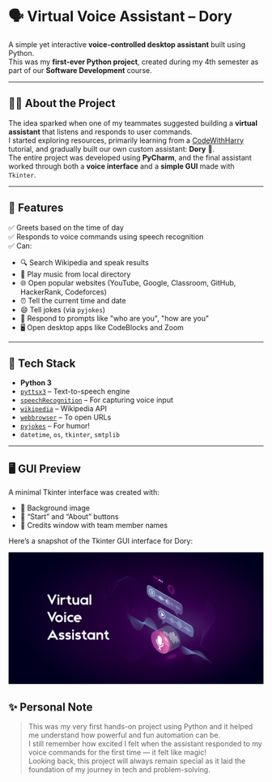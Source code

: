 # 🗣️ Virtual Voice Assistant – Dory

A simple yet interactive **voice-controlled desktop assistant** built using Python.  
This was my **first-ever Python project**, created during my 4th semester as part of our **Software Development** course.  

---

## 👩‍💻 About the Project

The idea sparked when one of my teammates suggested building a **virtual assistant** that listens and responds to user commands.  
I started exploring resources, primarily learning from a [CodeWithHarry](https://www.youtube.com/c/CodeWithHarry) tutorial, and gradually built our own custom assistant: **Dory** 🐠.  
The entire project was developed using **PyCharm**, and the final assistant worked through both a **voice interface** and a **simple GUI** made with `Tkinter`.

---

## 🚀 Features

✅ Greets based on the time of day  
✅ Responds to voice commands using speech recognition  
✅ Can:
- 🔍 Search Wikipedia and speak results
- 🎵 Play music from local directory
- 🌐 Open popular websites (YouTube, Google, Classroom, GitHub, HackerRank, Codeforces)
- ⏰ Tell the current time and date
- 😄 Tell jokes (via `pyjokes`)
- 🧠 Respond to prompts like "who are you", "how are you"
- 🖥️ Open desktop apps like CodeBlocks and Zoom

---

## 🧩 Tech Stack

- **Python 3**
- [`pyttsx3`](https://pypi.org/project/pyttsx3/) – Text-to-speech engine  
- [`speechRecognition`](https://pypi.org/project/SpeechRecognition/) – For capturing voice input  
- [`wikipedia`](https://pypi.org/project/wikipedia/) – Wikipedia API  
- [`webbrowser`](https://docs.python.org/3/library/webbrowser.html) – To open URLs  
- [`pyjokes`](https://pypi.org/project/pyjokes/) – For humor!  
- `datetime`, `os`, `tkinter`, `smtplib`

---

## 🖥️ GUI Preview

A minimal Tkinter interface was created with:
- 🎨 Background image
- 🔘 “Start” and “About” buttons
- 📜 Credits window with team member names

Here’s a snapshot of the Tkinter GUI interface for Dory:

![Dory GUI Preview](CODES/Artboard%20Image.png)

## ✨ Personal Note

> This was my very first hands-on project using Python and it helped me understand how powerful and fun automation can be.  
> I still remember how excited I felt when the assistant responded to my voice commands for the first time — it felt like magic!  
> Looking back, this project will always remain special as it laid the foundation of my journey in tech and problem-solving.

